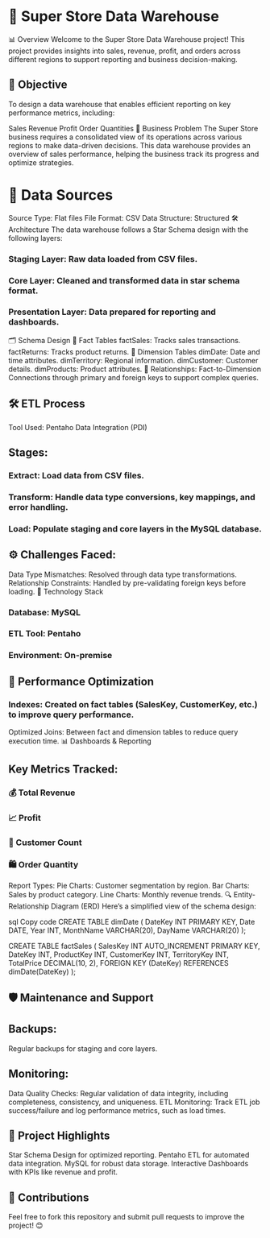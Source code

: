 # 🏬 Super Store Data Warehouse
📊 Overview
Welcome to the Super Store Data Warehouse project! This project provides insights into sales, revenue, profit, and orders across different regions to support reporting and business decision-making.

## 🎯 Objective
To design a data warehouse that enables efficient reporting on key performance metrics, including:

Sales
Revenue
Profit
Order Quantities
📝 Business Problem
The Super Store business requires a consolidated view of its operations across various regions to make data-driven decisions. This data warehouse provides an overview of sales performance, helping the business track its progress and optimize strategies.

# 💾 Data Sources
Source Type: Flat files
File Format: CSV
Data Structure: Structured
🛠️ Architecture
The data warehouse follows a Star Schema design with the following layers:

### Staging Layer: Raw data loaded from CSV files.
### Core Layer: Cleaned and transformed data in star schema format.
### Presentation Layer: Data prepared for reporting and dashboards.
🗂️ Schema Design
🔑 Fact Tables
factSales: Tracks sales transactions.
factReturns: Tracks product returns.
🛒 Dimension Tables
dimDate: Date and time attributes.
dimTerritory: Regional information.
dimCustomer: Customer details.
dimProducts: Product attributes.
🔗 Relationships:
Fact-to-Dimension Connections through primary and foreign keys to support complex queries.

## 🛠️ ETL Process
Tool Used: Pentaho Data Integration (PDI)

## Stages:
### Extract: Load data from CSV files.
### Transform: Handle data type conversions, key mappings, and error handling.
### Load: Populate staging and core layers in the MySQL database.
## ⚙️ Challenges Faced:
Data Type Mismatches: Resolved through data type transformations.
Relationship Constraints: Handled by pre-validating foreign keys before loading.
💾 Technology Stack
### Database: MySQL
### ETL Tool: Pentaho
### Environment: On-premise
## 🚀 Performance Optimization
### Indexes: Created on fact tables (SalesKey, CustomerKey, etc.) to improve query performance.
Optimized Joins: Between fact and dimension tables to reduce query execution time.
📊 Dashboards & Reporting
## Key Metrics Tracked:
### 💰 Total Revenue
### 📈 Profit
### 👥 Customer Count
### 🛍️ Order Quantity
Report Types:
Pie Charts: Customer segmentation by region.
Bar Charts: Sales by product category.
Line Charts: Monthly revenue trends.
🔍 Entity-Relationship Diagram (ERD)
Here’s a simplified view of the schema design:

sql
Copy code
CREATE TABLE dimDate (
  DateKey INT PRIMARY KEY,
  Date DATE,
  Year INT,
  MonthName VARCHAR(20),
  DayName VARCHAR(20)
);

CREATE TABLE factSales (
  SalesKey INT AUTO_INCREMENT PRIMARY KEY,
  DateKey INT,
  ProductKey INT,
  CustomerKey INT,
  TerritoryKey INT,
  TotalPrice DECIMAL(10, 2),
  FOREIGN KEY (DateKey) REFERENCES dimDate(DateKey)
);
## 🛡️ Maintenance and Support
## Backups:
Regular backups for staging and core layers.
## Monitoring:
Data Quality Checks: Regular validation of data integrity, including completeness, consistency, and uniqueness.
ETL Monitoring: Track ETL job success/failure and log performance metrics, such as load times.
## 🎨 Project Highlights
Star Schema Design for optimized reporting.
Pentaho ETL for automated data integration.
MySQL for robust data storage.
Interactive Dashboards with KPIs like revenue and profit.
## 🤝 Contributions
Feel free to fork this repository and submit pull requests to improve the project! 😊

